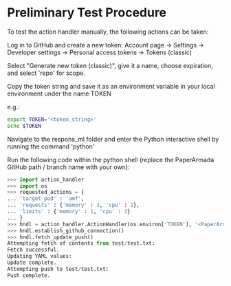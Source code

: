 # Preliminary Test Procedure

To test the action handler manually, the following actions can be taken:

Log in to GitHub and create a new token:
Account page -> Settings -> Developer settings -> Personal access tokens -> Tokens (classic)

Select "Generate new token (classic)", give it a name, choose expiration, and select 'repo' for scope.

Copy the token string and save it as an environment variable in your local environment under the name TOKEN

e.g.:
```bash
export TOKEN='<token_string>'
echo $TOKEN
```
Navigate to the respons_ml folder and enter the Python interactive shell by running the command 'python'

Run the following code within the python shell (replace the PaperArmada GitHub path / branch name with your own):

```Python
>>> import action_handler
>>> import os
>>> requested_actions = {
... 'target_pod' : 'amf',
... 'requests' : {'memory' : 3, 'cpu' : 1},
... 'limits' : {'memory' : 1, 'cpu' : 3}
... }
>>> hndl = action_handler.ActionHandler(os.environ['TOKEN'], '<PaperArmada/hello-world/test/test.txt>', 'master', requested_actions)
>>> hndl.establish_github_connection()
>>> hndl.fetch_update_push()
Attempting fetch of contents from test/test.txt:
Fetch successful.
Updating YAML values:
Update complete.
Attempting push to test/test.txt:
Push complete.
```